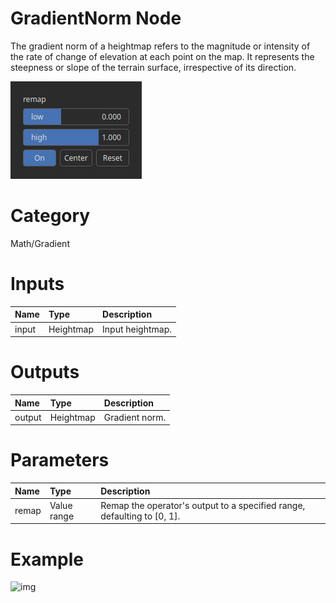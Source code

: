 
GradientNorm Node
=================


The gradient norm of a heightmap refers to the magnitude or intensity of the rate of change of elevation at each point on the map. It represents the steepness or slope of the terrain surface, irrespective of its direction.



![img](../../images/nodes/GradientNorm_settings.png)


# Category


Math/Gradient
# Inputs

|Name|Type|Description|
| :--- | :--- | :--- |
|input|Heightmap|Input heightmap.|

# Outputs

|Name|Type|Description|
| :--- | :--- | :--- |
|output|Heightmap|Gradient norm.|

# Parameters

|Name|Type|Description|
| :--- | :--- | :--- |
|remap|Value range|Remap the operator's output to a specified range, defaulting to [0, 1].|

# Example


![img](../../images/nodes/GradientNorm.png)

